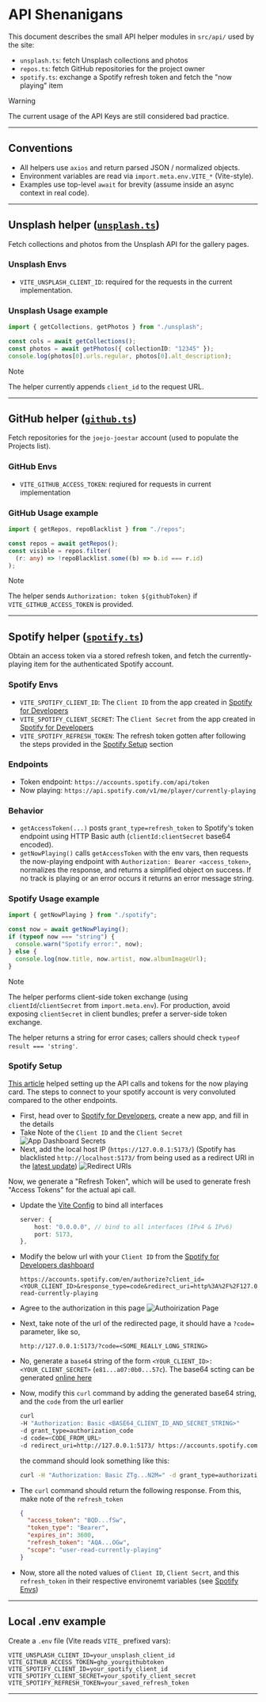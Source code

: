 # API Shenanigans

This document describes the small API helper modules in `src/api/` used by the site:

- `unsplash.ts`: fetch Unsplash collections and photos
- `repos.ts`: fetch GitHub repositories for the project owner
- `spotify.ts`: exchange a Spotify refresh token and fetch the "now playing" item

> [!WARNING]
> The current usage of the API Keys are still considered bad practice.

---

## Conventions

- All helpers use `axios` and return parsed JSON / normalized objects.
- Environment variables are read via `import.meta.env.VITE_*` (Vite-style).
- Examples use top-level `await` for brevity (assume inside an async context in real code).

---

## Unsplash helper ([`unsplash.ts`](../api/unsplash.ts))

Fetch collections and photos from the Unsplash API for the gallery pages.

### Unsplash Envs

- `VITE_UNSPLASH_CLIENT_ID`: required for the requests in the current implementation.

### Unsplash Usage example

```ts
import { getCollections, getPhotos } from "./unsplash";

const cols = await getCollections();
const photos = await getPhotos({ collectionID: "12345" });
console.log(photos[0].urls.regular, photos[0].alt_description);
```

> [!NOTE]
> The helper currently appends `client_id` to the request URL.

---

## GitHub helper ([`github.ts`](../api/github.ts))

Fetch repositories for the `joejo-joestar` account (used to populate the Projects list).

### GitHub Envs

- `VITE_GITHUB_ACCESS_TOKEN`: reqiured for requests in current implementation

### GitHub Usage example

```ts
import { getRepos, repoBlacklist } from "./repos";

const repos = await getRepos();
const visible = repos.filter(
  (r: any) => !repoBlacklist.some((b) => b.id === r.id)
);
```

> [!NOTE]
> The helper sends `Authorization: token ${githubToken}` if `VITE_GITHUB_ACCESS_TOKEN` is provided.

---

## Spotify helper ([`spotify.ts`](../api/spotify.ts))

Obtain an access token via a stored refresh token, and fetch the currently-playing item for the authenticated Spotify account.

### Spotify Envs

- `VITE_SPOTIFY_CLIENT_ID`: The `Client ID` from the app created in [Spotify for Developers](https://developer.spotify.com/dashboard/create)
- `VITE_SPOTIFY_CLIENT_SECRET`: The `Client Secret` from the app created in [Spotify for Developers](https://developer.spotify.com/dashboard/create)
- `VITE_SPOTIFY_REFRESH_TOKEN`: The refresh token gotten after following the steps provided in the [Spotify Setup](#spotify-setup) section

### Endpoints

- Token endpoint: `https://accounts.spotify.com/api/token`
- Now playing: `https://api.spotify.com/v1/me/player/currently-playing`

### Behavior

- `getAccessToken(...)` posts `grant_type=refresh_token` to Spotify's token endpoint using HTTP Basic auth (`clientId:clientSecret` base64 encoded).
- `getNowPlaying()` calls `getAccessToken` with the env vars, then requests the now-playing endpoint with `Authorization: Bearer <access_token>`, normalizes the response, and returns a simplified object on success. If no track is playing or an error occurs it returns an error message string.

### Spotify Usage example

```ts
import { getNowPlaying } from "./spotify";

const now = await getNowPlaying();
if (typeof now === "string") {
  console.warn("Spotify error:", now);
} else {
  console.log(now.title, now.artist, now.albumImageUrl);
}
```

> [!NOTE]
> The helper performs client-side token exchange (using `clientId`/`clientSecret` from `import.meta.env`). For production, avoid exposing `clientSecret` in client bundles; prefer a server-side token exchange.
>
> The helper returns a string for error cases; callers should check `typeof result === 'string'`.

### Spotify Setup

[This article](https://medium.com/@alagappan.dev/create-a-now-playing-widget-using-the-spotify-web-api-in-react-a6cb564ed923) helped setting up the API calls and tokens for the now playing card. The steps to connect to your spotify account is very convoluted compared to the other endpoints.

- First, head over to [Spotify for Developers](https://developer.spotify.com/), create a new app, and fill in the details
- Take Note of the `Client ID` and the `Client Secret`
  ![App Dashboard Secrets](../assets/readme/spotifyDevDash.png)
- Next, add the local host IP (`https://127.0.0.1:5173/`) (Spotify has blacklisted `http://localhost:5173/` from being used as a redirect URI in the [latest update](https://developer.spotify.com/documentation/web-api/concepts/redirect_uri))
  ![Redirect URIs](../assets/readme/spotifyDevRedirects.png)

Now, we generate a "Refresh Token", which will be used to generate fresh "Access Tokens" for the actual api call.

- Update the [Vite Config](../../vite.config.ts) to bind all interfaces

  ```ts
  server: {
      host: "0.0.0.0", // bind to all interfaces (IPv4 & IPv6)
      port: 5173,
  },
  ```

- Modify the below url with your `Client ID` from the [Spotify for Developers dashboard](https://developer.spotify.com/dashboard)

  ```plaintext
  https://accounts.spotify.com/en/authorize?client_id=<YOUR_CLIENT_ID>&response_type=code&redirect_uri=http%3A%2F%2F127.0.0.1:5173%2F&scope=user-read-currently-playing
  ```

- Agree to the authorization in this page
  ![Authoirization Page](../assets/readme/spotifyAuth.png)

- Next, take note of the url of the redirected page, it should have a `?code=` parameter, like so,

  ```plaintext
  http://127.0.0.1:5173/?code=<SOME_REALLY_LONG_STRING>
  ```

- No, generate a `base64` string of the form `<YOUR_CLIENT_ID>:<YOUR_CLIENT_SECRET>` (`e81...a07:0b0...57c`). The base64 scting can be generated [online here](https://www.base64encode.org/)
- Now, modify this `curl` command by adding the generated base64 string, and the `code` from the url earlier

  ```bash
  curl
  -H "Authorization: Basic <BASE64_CLIENT_ID_AND_SECRET_STRING>"
  -d grant_type=authorization_code
  -d code=<CODE_FROM_URL>
  -d redirect_uri=http://127.0.0.1:5173/ https://accounts.spotify.com/api/token
  ```

  the command should look something like this:

  ```bash
  curl -H "Authorization: Basic ZTg...N2M=" -d grant_type=authorization_code -d code=AQA...Eag -d redirect_uri=http://127.0.0.1:5173/ https://accounts.spotify.com/api/token
  ```

- The `curl` command should return the following response. From this, make note of the `refresh_token`

  ```json
  {
    "access_token": "BQD...fSw",
    "token_type": "Bearer",
    "expires_in": 3600,
    "refresh_token": "AQA...OGw",
    "scope": "user-read-currently-playing"
  }
  ```

- Now, store all the noted values of `Client ID`, `Client Secrt`, and this `refresh_token` in their respective environemt variables (see [Spotify Envs](#spotify-envs))

---

## Local .env example

Create a `.env` file (Vite reads `VITE_` prefixed vars):

```plaintext
VITE_UNSPLASH_CLIENT_ID=your_unsplash_client_id
VITE_GITHUB_ACCESS_TOKEN=ghp_yourgithubtoken
VITE_SPOTIFY_CLIENT_ID=your_spotify_client_id
VITE_SPOTIFY_CLIENT_SECRET=your_spotify_client_secret
VITE_SPOTIFY_REFRESH_TOKEN=your_saved_refresh_token
```

---
